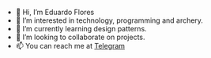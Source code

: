 - 👋 Hi, I’m Eduardo Flores
- 👀 I’m interested in technology, programming and archery.
- 🌱 I’m currently learning design patterns.
- 💞️ I’m looking to collaborate on projects.
- 📫 You can reach me at [Telegram](t.me/edfloreshz)
